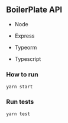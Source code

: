 ## BoilerPlate API

- Node

- Express

- Typeorm

- Typescript

### How to run

` yarn start `
### Run tests


` yarn test `
